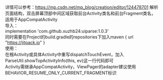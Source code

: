 详情可以参考：https://mp.csdn.net/mp_blog/creation/editor/124478701
解析页面结构，双击屏幕顶部中间区域获取前台Activity类名和前台Fragment类名，适用于AppCompatActivity  
导入：  
implementation 'com.github.xuzhb24:uiparse:1.0.3'  
同时需要在Project的build.gradle的repositories下加入maven { url "https://jitpack.io" }  
使用：  
在根Activity或具体Activity中重写dispatchTouchEvent，加入ParseUtil.showTopActivityInfo(this, ev)这一行代码即可  
Activity需继承AppCompatActivity，ViewPager的adapter建议使用BEHAVIOR_RESUME_ONLY_CURRENT_FRAGMENT标识  
